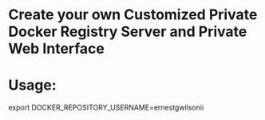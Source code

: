 # Create your own Customized Private Docker Registry Server and Private Web Interface
# Usage:
export DOCKER_REPOSITORY_USERNAME=ernestgwilsonii


